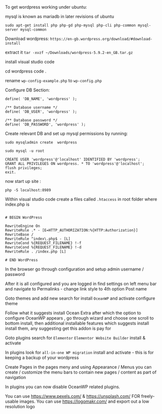 To get wordpress working under ubuntu:

mysql is known as  mariadb in later revisions of ubuntu
 
`sudo apt-get install php php-gd php-mysql php-cli php-common mysql-server mysql-common `


Download wordpress:
`https://en-gb.wordpress.org/download/#download-install`


extract it
`tar -xvzf ~/Downloads/wordpress-5.9.2-en_GB.tar.gz `


install visual studio code

cd wordpress
code . 

rename `wp-config-example.php` to `wp-config.php`

Configure DB Section:
```
define( 'DB_NAME', 'wordpress' );

/** Database username */
define( 'DB_USER', 'wordpress' );

/** Database password */
define( 'DB_PASSWORD', 'wordpress' );
```


Create relevant DB and set up mysql permissions by running:

```
sudo mysqladmin create  wordpress

sudo mysql -u root

CREATE USER 'wordpress'@'localhost' IDENTIFIED BY 'wordpress';
GRANT ALL PRIVILEGES ON wordpress. * TO 'wordpress'@'localhost';
flush privileges;
exit.

```

now start up site :

`php -S localhost:8989`


Within visual studio code create a files called `.htaccess`  in root folder where index.php is 


```

# BEGIN WordPress

RewriteEngine On
RewriteRule .* - [E=HTTP_AUTHORIZATION:%{HTTP:Authorization}]
RewriteBase /
RewriteRule ^index\.php$ - [L]
RewriteCond %{REQUEST_FILENAME} !-f
RewriteCond %{REQUEST_FILENAME} !-d
RewriteRule . /index.php [L]

# END WordPress
```


In the browser go through configuration  and setup admin username / password 


After it is all configured and you are logged in  find settings on left menu bar and navigate to Permalinks - change link style to 4th option Post name

Goto themes and add new search for install `OceanWP` and activate configure theme

Follow what it suggests install Ocean Extra after which the option to configure OceanWP appears , go through wizard and choose one scroll to bottom install, then additional installable features which suggests install install them, any suggesting get this addon is pay for 

Goto plugins search for `Elementor`  `Elementor Website Builder` install & activate 

In plugins look for `all-in-one WP migration` install and activate - this is for keeping a backup of your wordpress




Create Pages in the pages meny and using Appearance / Menus you can create / customize the menu bars to contain new pages / content as part of navigation


In plugins you can now disable OceanWP related plugins.

You can use https://www.pexels.com/ & https://unsplash.com/ FOR freely-usable images.
You can use https://logomakr.com/ and export out a low resolution logo 
